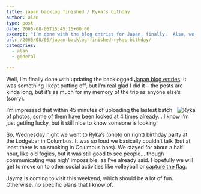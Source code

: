 ```yaml
---
title: japan backlog finished / Ryka’s bithday
author: alan
type: post
date: 2005-08-05T15:45:15+00:00
excerpt: "I'm done with the blog entries for Japan, finally.  Also, we went to the Lodgebar in Columbus for Ryka's birthday party... briefly."
url: /2005/08/05/japan-backlog-finished-rykas-bithday/
categories:
  - alan
  - general

---
```

Well, I&#8217;m finally done with updating the backlogged [Japan blog entries][1]. It was something I kept putting off, but I&#8217;m real glad I did it &#8211; the posts are kinda long, but it&#8217;s as much for my memory of the trip as anyone else&#8217;s (sorry).

[<img src="https://zeroasterisk.com/photos/albums/Friends2005/DSC01124.thumb.jpg" alt="Ryka" align="right" />][2] I&#8217;m impressed that within 45 minutes of uploading the lastest batch of photos, some of them have been looked at 4 times already&#8230; I know I&#8217;m just getting lucky, but it still nice to know someone is looking.

So, Wednesday night we went to Ryka&#8217;s (photo on right) birthday party at the Lodgebar in Columbus. It was so loud we basically couldn&#8217;t talk (but at least there is no smoking in Columbus bars). We stayed for about a half hour, like old fogies, but it was still good to see people&#8230; though communicating was nigh&#8217; impossible, as I&#8217;ve already said. Hopefully we will get to move on to other social activities like volleyball or [capture the flag][3].

Jaymz is coming to visit this weekend, which should be a lot of fun. Otherwise, no specific plans that I know of.


 [1]: https://zeroasterisk.com/?cat=9
 [2]: https://zeroasterisk.com/photos/view_photo.php?set_albumName=Friends2005&id=DSC01124
 [3]: https://zeroasterisk.com/w/Capture_the_Flag/Columbus/20050820
